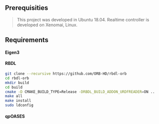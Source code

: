 
## Prerequisities
> This project was developed in Ubuntu 18.04.
> Realtime controller is developed on Xenomai, Linux.

## Requirements

#### Eigen3

#### RBDL
```sh
git clone --recursive https://github.com/ORB-HD/rbdl-orb
cd rbdl-orb
mkdir build
cd build
cmake -D CMAKE_BUILD_TYPE=Release -DRBDL_BUILD_ADDON_URDFREADER=ON ..
make all
make install
sudo ldconfig
```

#### qpOASES